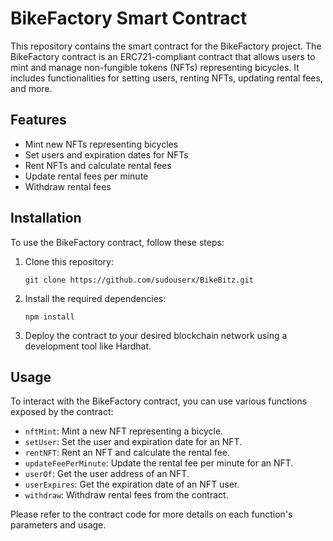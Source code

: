 # BikeFactory Smart Contract

This repository contains the smart contract for the BikeFactory project. The BikeFactory contract is an ERC721-compliant contract that allows users to mint and manage non-fungible tokens (NFTs) representing bicycles. It includes functionalities for setting users, renting NFTs, updating rental fees, and more.

## Features

- Mint new NFTs representing bicycles
- Set users and expiration dates for NFTs
- Rent NFTs and calculate rental fees
- Update rental fees per minute
- Withdraw rental fees

## Installation

To use the BikeFactory contract, follow these steps:

1. Clone this repository:

   ```shell
   git clone https://github.com/sudouserx/BikeBitz.git
   ```

2. Install the required dependencies:

   ```shell
   npm install
   ```

3. Deploy the contract to your desired blockchain network using a development tool like Hardhat.

## Usage

To interact with the BikeFactory contract, you can use various functions exposed by the contract:

- `nftMint`: Mint a new NFT representing a bicycle.
- `setUser`: Set the user and expiration date for an NFT.
- `rentNFT`: Rent an NFT and calculate the rental fee.
- `updateFeePerMinute`: Update the rental fee per minute for an NFT.
- `userOf`: Get the user address of an NFT.
- `userExpires`: Get the expiration date of an NFT user.
- `withdraw`: Withdraw rental fees from the contract.

Please refer to the contract code for more details on each function's parameters and usage.
